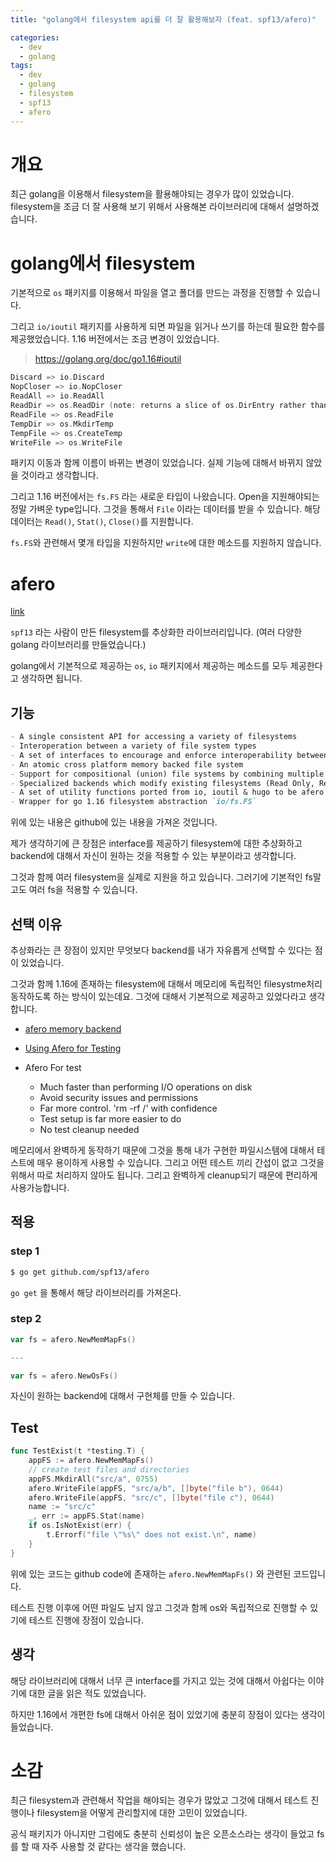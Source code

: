 ```yaml
---
title: "golang에서 filesystem api를 더 잘 활용해보자 (feat. spf13/afero)"

categories:
  - dev
  - golang
tags:
  - dev
  - golang
  - filesystem
  - spf13
  - afero
---
```


# 개요

최근 golang을 이용해서 filesystem을 활용해야되는 경우가 많이 있었습니다. filesystem을 조금 더 잘 사용해 보기 위해서 사용해본 라이브러리에 대해서 설명하겠습니다.

# golang에서 filesystem

기본적으로 `os` 패키지를 이용해서 파일을 열고 폴더를 만드는 과정을 진행할 수 있습니다. 

그리고 `io/ioutil` 패키지를 사용하게 되면 파일을 읽거나 쓰기를 하는데 필요한 함수를 제공했었습니다. 1.16 버전에서는 조금 변경이 있었습니다.

> https://golang.org/doc/go1.16#ioutil

``` go
Discard => io.Discard
NopCloser => io.NopCloser
ReadAll => io.ReadAll
ReadDir => os.ReadDir (note: returns a slice of os.DirEntry rather than a slice of fs.FileInfo)
ReadFile => os.ReadFile
TempDir => os.MkdirTemp
TempFile => os.CreateTemp
WriteFile => os.WriteFile
```

패키지 이동과 함께 이름이 바뀌는 변경이 있었습니다. 실제 기능에 대해서 바뀌지 않았을 것이라고 생각합니다.

그리고 1.16 버전에서는 `fs.FS` 라는 새로운 타입이 나왔습니다. Open을 지원해야되는 정말 가벼운 type입니다. 그것을 통해서 `File` 이라는 데이터를 받을 수 있습니다. 해당 데이터는 `Read()`, `Stat()`, `Close()`를 지원합니다.

`fs.FS`와 관련해서 몇개 타입을 지원하지만 `write`에 대한 메소드를 지원하지 않습니다.

# afero

[link](https://github.com/spf13/afero)

`spf13` 라는 사람이 만든 filesystem를 추상화한 라이브러리입니다. (여러 다양한 golang 라이브러리를 만들었습니다.)

golang에서 기본적으로 제공하는 `os`, `io` 패키지에서 제공하는 메소드를 모두 제공한다고 생각하면 됩니다. 

## 기능

``` md
- A single consistent API for accessing a variety of filesystems
- Interoperation between a variety of file system types
- A set of interfaces to encourage and enforce interoperability between backends
- An atomic cross platform memory backed file system
- Support for compositional (union) file systems by combining multiple file systems acting as one
- Specialized backends which modify existing filesystems (Read Only, Regexp filtered)
- A set of utility functions ported from io, ioutil & hugo to be afero aware
- Wrapper for go 1.16 filesystem abstraction `io/fs.FS`
```

위에 있는 내용은 github에 있는 내용을 가져온 것입니다. 

제가 생각하기에 큰 장점은 interface를 제공하기 filesystem에 대한 추상화하고 backend에 대해서 자신이 원하는 것을 적용할 수 있는 부분이라고 생각합니다.

그것과 함께 여러 filesystem을 실제로 지원을 하고 있습니다. 그러기에 기본적인 fs말고도 여러 fs을 적용할 수 있습니다.

## 선택 이유

추상화라는 큰 장점이 있지만 무엇보다 backend를 내가 자유롭게 선택할 수 있다는 점이 있었습니다. 

그것과 함께 1.16에 존재하는 filesystem에 대해서 메모리에 독립적인 filesystme처리 동작하도록 하는 방식이 있는데요. 그것에 대해서 기본적으로 제공하고 있었다라고 생각합니다.

- [afero memory backend](https://github.com/spf13/afero#memory-backed-storage)
- [Using Afero for Testing](https://github.com/spf13/afero#using-afero-for-testing)

- Afero For test
  - Much faster than performing I/O operations on disk
  - Avoid security issues and permissions
  - Far more control. 'rm -rf /' with confidence
  - Test setup is far more easier to do
  - No test cleanup needed

메모리에서 완벽하게 동작하기 때문에 그것을 통해 내가 구현한 파일시스템에 대해서 테스트에 매우 용이하게 사용할 수 있습니다. 그리고 어떤 테스트 끼리 간섭이 없고 그것을 위해서 따로 처리하지 않아도 됩니다. 그리고 완벽하게 cleanup되기 때문에 편리하게 사용가능합니다.

## 적용

### step 1
``` bash
$ go get github.com/spf13/afero
```

`go get` 을 통해서 해당 라이브러리를 가져온다.

### step 2

``` go
var fs = afero.NewMemMapFs()

---

var fs = afero.NewOsFs()
```

자신이 원하는 backend에 대해서 구현체를 만들 수 있습니다.

## Test

``` go
func TestExist(t *testing.T) {
	appFS := afero.NewMemMapFs()
	// create test files and directories
	appFS.MkdirAll("src/a", 0755)
	afero.WriteFile(appFS, "src/a/b", []byte("file b"), 0644)
	afero.WriteFile(appFS, "src/c", []byte("file c"), 0644)
	name := "src/c"
	_, err := appFS.Stat(name)
	if os.IsNotExist(err) {
		t.Errorf("file \"%s\" does not exist.\n", name)
	}
}
```

위에 있는 코드는 github code에 존재하는 `afero.NewMemMapFs()` 와 관련된 코드입니다.

테스트 진행 이후에 어떤 파일도 남지 않고 그것과 함께 os와 독립적으로 진행할 수 있기에 테스트 진행에 장점이 있습니다.

## 생각

해당 라이브러리에 대해서 너무 큰 interface를 가지고 있는 것에 대해서 아쉽다는 이야기에 대한 글을 읽은 적도 있었습니다.

하지만 1.16에서 개편한 fs에 대해서 아쉬운 점이 있었기에 충분히 장점이 있다는 생각이 들었습니다. 

# 소감

최근 filesystem과 관련해서 작업을 해야되는 경우가 많았고 그것에 대해서 테스트 진행이나 filesystem을 어떻게 관리할지에 대한 고민이 있었습니다.

공식 패키지가 아니지만 그럼에도 충분히 신뢰성이 높은 오픈소스라는 생각이 들었고 fs를 할 때 자주 사용할 것 같다는 생각을 했습니다.

